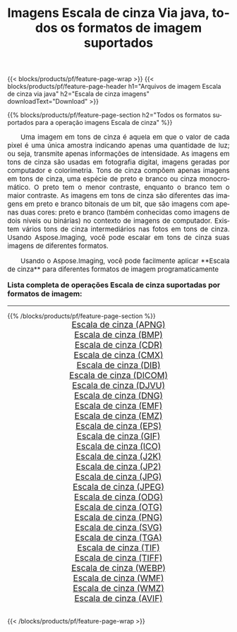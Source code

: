 ﻿---
title: Imagens Escala de cinza Via java, todos os formatos de imagem suportados 
weight: 3920
url: /pt/java/grayscale/ 
lang: pt
langdirlevel: 2
locales: zh-hans,ja,it,ru,de,es,fr,nl,id,lt,pl,pt,vi,tr,ko,zh-hant,ar,hi,th,sv,cs,uk,he
description: Usando Aspose.Imaging, você pode facilmente imagens Escala de cinza Via java
---

{{< blocks/products/pf/feature-page-wrap >}}
{{< blocks/products/pf/feature-page-header h1="Arquivos de imagem Escala de cinza via java" h2="Escala de cinza imagens" downloadText="Download" >}}


{{% blocks/products/pf/feature-page-section  h2="Todos os formatos suportados para a operação imagens Escala de cinza" %}}
<p align="justify" style="text-indent:2em;font-size:15px;">
Uma imagem em tons de cinza é aquela em que o valor de cada pixel é uma única amostra indicando apenas uma quantidade de luz; ou seja, transmite apenas informações de intensidade. As imagens em tons de cinza são usadas em fotografia digital, imagens geradas por computador e colorimetria. Tons de cinza compõem apenas imagens em tons de cinza, uma espécie de preto e branco ou cinza monocromático. O preto tem o menor contraste, enquanto o branco tem o maior contraste. As imagens em tons de cinza são diferentes das imagens em preto e branco bitonais de um bit, que são imagens com apenas duas cores: preto e branco (também conhecidas como imagens de dois níveis ou binárias) no contexto de imagens de computador. Existem vários tons de cinza intermediários nas fotos em tons de cinza. Usando Aspose.Imaging, você pode escalar em tons de cinza suas imagens de diferentes formatos.
</p>
<p align="justify" style="text-indent:2em;font-size:15px;">
Usando o Aspose.Imaging, você pode facilmente aplicar **Escala de cinza** para diferentes formatos de imagem programaticamente
</p>
<h3 style="margin-top:16px;">
Lista completa de operações Escala de cinza suportadas por formatos de imagem:
</h3>
<hr/>
{{% /blocks/products/pf/feature-page-section %}}
<div class="container-fluid productfamilypage bg-gray">
    <div class="convertypes bg-gray agp-content section">
        <div class="container">
		<div class="row other-converters" style="gap: 10px;font-size: 19px;text-align:center;">
		    <div class='col-md-3 other-converter remove-lp remove-rp'><a href="/imaging/pt/java/grayscale/apng/" style="padding:15px;">Escala de cinza (APNG)</a></div><div class='col-md-3 other-converter remove-lp remove-rp'><a href="/imaging/pt/java/grayscale/bmp/" style="padding:15px;">Escala de cinza (BMP)</a></div><div class='col-md-3 other-converter remove-lp remove-rp'><a href="/imaging/pt/java/grayscale/cdr/" style="padding:15px;">Escala de cinza (CDR)</a></div><div class='col-md-3 other-converter remove-lp remove-rp'><a href="/imaging/pt/java/grayscale/cmx/" style="padding:15px;">Escala de cinza (CMX)</a></div><div class='col-md-3 other-converter remove-lp remove-rp'><a href="/imaging/pt/java/grayscale/dib/" style="padding:15px;">Escala de cinza (DIB)</a></div><div class='col-md-3 other-converter remove-lp remove-rp'><a href="/imaging/pt/java/grayscale/dicom/" style="padding:15px;">Escala de cinza (DICOM)</a></div><div class='col-md-3 other-converter remove-lp remove-rp'><a href="/imaging/pt/java/grayscale/djvu/" style="padding:15px;">Escala de cinza (DJVU)</a></div><div class='col-md-3 other-converter remove-lp remove-rp'><a href="/imaging/pt/java/grayscale/dng/" style="padding:15px;">Escala de cinza (DNG)</a></div><div class='col-md-3 other-converter remove-lp remove-rp'><a href="/imaging/pt/java/grayscale/emf/" style="padding:15px;">Escala de cinza (EMF)</a></div><div class='col-md-3 other-converter remove-lp remove-rp'><a href="/imaging/pt/java/grayscale/emz/" style="padding:15px;">Escala de cinza (EMZ)</a></div><div class='col-md-3 other-converter remove-lp remove-rp'><a href="/imaging/pt/java/grayscale/eps/" style="padding:15px;">Escala de cinza (EPS)</a></div><div class='col-md-3 other-converter remove-lp remove-rp'><a href="/imaging/pt/java/grayscale/gif/" style="padding:15px;">Escala de cinza (GIF)</a></div><div class='col-md-3 other-converter remove-lp remove-rp'><a href="/imaging/pt/java/grayscale/ico/" style="padding:15px;">Escala de cinza (ICO)</a></div><div class='col-md-3 other-converter remove-lp remove-rp'><a href="/imaging/pt/java/grayscale/j2k/" style="padding:15px;">Escala de cinza (J2K)</a></div><div class='col-md-3 other-converter remove-lp remove-rp'><a href="/imaging/pt/java/grayscale/jp2/" style="padding:15px;">Escala de cinza (JP2)</a></div><div class='col-md-3 other-converter remove-lp remove-rp'><a href="/imaging/pt/java/grayscale/jpg/" style="padding:15px;">Escala de cinza (JPG)</a></div><div class='col-md-3 other-converter remove-lp remove-rp'><a href="/imaging/pt/java/grayscale/jpeg/" style="padding:15px;">Escala de cinza (JPEG)</a></div><div class='col-md-3 other-converter remove-lp remove-rp'><a href="/imaging/pt/java/grayscale/odg/" style="padding:15px;">Escala de cinza (ODG)</a></div><div class='col-md-3 other-converter remove-lp remove-rp'><a href="/imaging/pt/java/grayscale/otg/" style="padding:15px;">Escala de cinza (OTG)</a></div><div class='col-md-3 other-converter remove-lp remove-rp'><a href="/imaging/pt/java/grayscale/png/" style="padding:15px;">Escala de cinza (PNG)</a></div><div class='col-md-3 other-converter remove-lp remove-rp'><a href="/imaging/pt/java/grayscale/svg/" style="padding:15px;">Escala de cinza (SVG)</a></div><div class='col-md-3 other-converter remove-lp remove-rp'><a href="/imaging/pt/java/grayscale/tga/" style="padding:15px;">Escala de cinza (TGA)</a></div><div class='col-md-3 other-converter remove-lp remove-rp'><a href="/imaging/pt/java/grayscale/tif/" style="padding:15px;">Escala de cinza (TIF)</a></div><div class='col-md-3 other-converter remove-lp remove-rp'><a href="/imaging/pt/java/grayscale/tiff/" style="padding:15px;">Escala de cinza (TIFF)</a></div><div class='col-md-3 other-converter remove-lp remove-rp'><a href="/imaging/pt/java/grayscale/webp/" style="padding:15px;">Escala de cinza (WEBP)</a></div><div class='col-md-3 other-converter remove-lp remove-rp'><a href="/imaging/pt/java/grayscale/wmf/" style="padding:15px;">Escala de cinza (WMF)</a></div><div class='col-md-3 other-converter remove-lp remove-rp'><a href="/imaging/pt/java/grayscale/wmz/" style="padding:15px;">Escala de cinza (WMZ)</a></div><div class='col-md-3 other-converter remove-lp remove-rp'><a href="/imaging/pt/java/grayscale/avif/" style="padding:15px;">Escala de cinza (AVIF)</a></div>
                </div>
        </div>
    </div>
</div>
<br/>

{{< /blocks/products/pf/feature-page-wrap >}}
